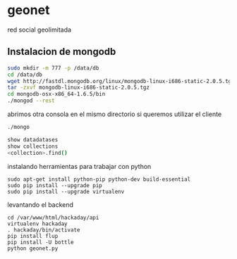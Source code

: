 geonet
======

red social geolimitada


Instalacion de mongodb
----------------------

```sh
sudo mkdir -m 777 -p /data/db
cd /data/db
wget http://fastdl.mongodb.org/linux/mongodb-linux-i686-static-2.0.5.tgz
tar -zxvf mongodb-linux-i686-static-2.0.5.tgz
cd mongodb-osx-x86_64-1.6.5/bin
./mongod --rest
```

abrimos otra consola en el mismo directorio si queremos utilizar el cliente

```sh
./mongo

show datadatases
show collections
<collection>.find()
```

instalando herramientas para trabajar con python

```
sudo apt-get install python-pip python-dev build-essential 
sudo pip install --upgrade pip 
sudo pip install --upgrade virtualenv 
```

levantando el backend

```
cd /var/www/html/hackaday/api
virtualenv hackaday
. hackaday/bin/activate
pip install flup
pip install -U bottle 
python geonet.py
```
